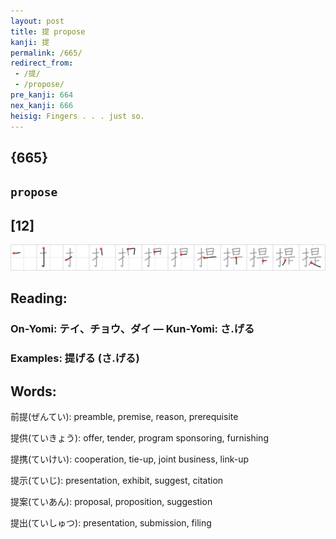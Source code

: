 ```yaml
---
layout: post
title: 提 propose
kanji: 提
permalink: /665/
redirect_from:
 - /提/
 - /propose/
pre_kanji: 664
nex_kanji: 666
heisig: Fingers . . . just so.
---
```


## {665}

## `propose`

## [12]

<div class="stroke"><img src="../images/E68F90.png" /></div>

## Reading:

### On-Yomi: テイ、チョウ、ダイ &mdash; Kun-Yomi: さ.げる

### Examples: 提げる (さ.げる)

## Words:

前提(ぜんてい): preamble, premise, reason, prerequisite

提供(ていきょう): offer, tender, program sponsoring, furnishing

提携(ていけい): cooperation, tie-up, joint business, link-up

提示(ていじ): presentation, exhibit, suggest, citation

提案(ていあん): proposal, proposition, suggestion

提出(ていしゅつ): presentation, submission, filing
